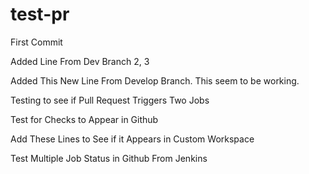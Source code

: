 # test-pr

First Commit

Added Line From Dev Branch 2, 3

Added This New Line From Develop Branch. This seem to be working.

Testing to see if Pull Request Triggers Two Jobs

Test for Checks to Appear in Github

Add These Lines to See if it Appears in Custom Workspace

Test Multiple Job Status in Github From Jenkins
